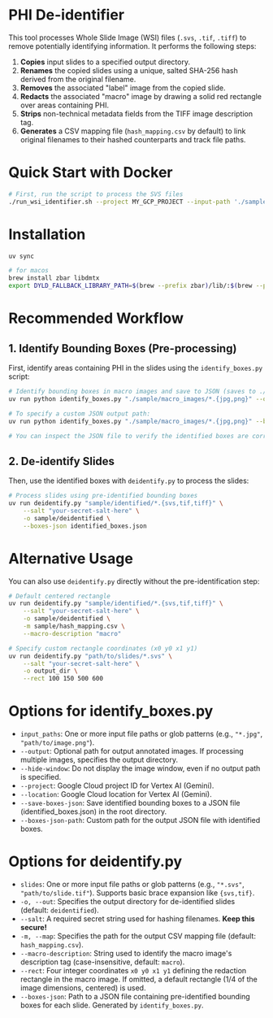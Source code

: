 # PHI De-identifier

This tool processes Whole Slide Image (WSI) files (`.svs`, `.tif`, `.tiff`) to remove potentially identifying information. It performs the following steps:

1.  **Copies** input slides to a specified output directory.
2.  **Renames** the copied slides using a unique, salted SHA-256 hash derived from the original filename.
3.  **Removes** the associated "label" image from the copied slide.
4.  **Redacts** the associated "macro" image by drawing a solid red rectangle over areas containing PHI.
5.  **Strips** non-technical metadata fields from the TIFF image description tag.
6.  **Generates** a CSV mapping file (`hash_mapping.csv` by default) to link original filenames to their hashed counterparts and track file paths.

# Quick Start with Docker

```bash
# First, run the script to process the SVS files
./run_wsi_identifier.sh --project MY_GCP_PROJECT --input-path './sample/macro_images/*.jpg' --output-path './sample/output/' --build
```

# Installation

```bash
uv sync

# for macos
brew install zbar libdmtx
export DYLD_FALLBACK_LIBRARY_PATH=$(brew --prefix zbar)/lib/:$(brew --prefix libdmtx)/lib/
```

# Recommended Workflow

## 1. Identify Bounding Boxes (Pre-processing)

First, identify areas containing PHI in the slides using the `identify_boxes.py` script:

```bash
# Identify bounding boxes in macro images and save to JSON (saves to ./identified_boxes.json by default)
uv run python identify_boxes.py "./sample/macro_images/*.{jpg,png}" --output ./sample/macro_images_annotated/ --save-boxes-json

# To specify a custom JSON output path:
uv run python identify_boxes.py "./sample/macro_images/*.{jpg,png}" --boxes-json-path ./sample/identified_boxes.json

# You can inspect the JSON file to verify the identified boxes are correct
```

## 2. De-identify Slides

Then, use the identified boxes with `deidentify.py` to process the slides:

```bash
# Process slides using pre-identified bounding boxes
uv run deidentify.py "sample/identified/*.{svs,tif,tiff}" \
    --salt "your-secret-salt-here" \
    -o sample/deidentified \
    --boxes-json identified_boxes.json
```

# Alternative Usage

You can also use `deidentify.py` directly without the pre-identification step:

```bash
# Default centered rectangle
uv run deidentify.py "sample/identified/*.{svs,tif,tiff}" \
    --salt "your-secret-salt-here" \
    -o sample/deidentified \
    -m sample/hash_mapping.csv \
    --macro-description "macro"

# Specify custom rectangle coordinates (x0 y0 x1 y1)
uv run deidentify.py "path/to/slides/*.svs" \
    --salt "your-secret-salt-here" \
    -o output_dir \
    --rect 100 150 500 600
```

# Options for identify_boxes.py

- `input_paths`: One or more input file paths or glob patterns (e.g., `"*.jpg"`, `"path/to/image.png"`).
- `--output`: Optional path for output annotated images. If processing multiple images, specifies the output directory.
- `--hide-window`: Do not display the image window, even if no output path is specified.
- `--project`: Google Cloud project ID for Vertex AI (Gemini).
- `--location`: Google Cloud location for Vertex AI (Gemini).
- `--save-boxes-json`: Save identified bounding boxes to a JSON file (identified_boxes.json) in the root directory.
- `--boxes-json-path`: Custom path for the output JSON file with identified boxes.

# Options for deidentify.py

- `slides`: One or more input file paths or glob patterns (e.g., `"*.svs"`, `"path/to/slide.tif"`). Supports basic brace expansion like `{svs,tif}`.
- `-o, --out`: Specifies the output directory for de-identified slides (default: `deidentified`).
- `--salt`: A required secret string used for hashing filenames. **Keep this secure!**
- `-m, --map`: Specifies the path for the output CSV mapping file (default: `hash_mapping.csv`).
- `--macro-description`: String used to identify the macro image's description tag (case-insensitive, default: `macro`).
- `--rect`: Four integer coordinates `x0 y0 x1 y1` defining the redaction rectangle in the macro image. If omitted, a default rectangle (1/4 of the image dimensions, centered) is used.
- `--boxes-json`: Path to a JSON file containing pre-identified bounding boxes for each slide. Generated by `identify_boxes.py`.
